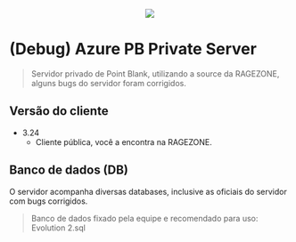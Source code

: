 <p align="center">
  <a href="https://github.com/TarwzDev/csgoimguid3d/blob/master/LICENSE"><img src="https://img.shields.io/github/license/ibamboofox/aniware-internal?style=for-the-badge"></a>
</p>

# (Debug) Azure PB Private Server
> Servidor privado de Point Blank, utilizando a source da RAGEZONE, alguns bugs do servidor foram corrigidos.

## Versão do cliente

* 3.24
    * Cliente pública, você a encontra na RAGEZONE.
    
## Banco de dados (DB)

O servidor acompanha diversas databases, inclusive as oficiais do servidor com bugs corrigidos.
> Banco de dados fixado pela equipe e recomendado para uso: Evolution 2.sql

